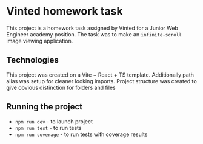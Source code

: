 # Vinted homework task

This project is a homework task assigned by Vinted for a Junior Web Engineer academy position. The task was to make an `infinite-scroll` image viewing application.

## Technologies

This project was created on a Vite + React + TS template. Additionally path alias was setup for cleaner looking imports. Project structure was created to give obvious distinction for folders and files

## Running the project

- `npm run dev` - to launch project
- `npm run test` - to run tests
- `npm run coverage` - to run tests with coverage results
